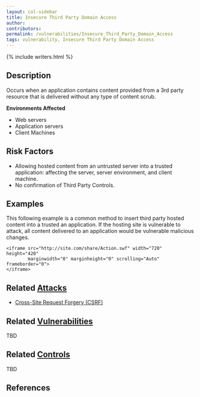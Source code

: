 ```yaml
---
layout: col-sidebar
title: Insecure Third Party Domain Access
author:
contributors:
permalink: /vulnerabilities/Insecure_Third_Party_Domain_Access
tags: vulnerability, Insecure Third Party Domain Access
---
```


{% include writers.html %}

## Description

Occurs when an application contains content provided from a 3rd party resource that is delivered without any type of content scrub.

**Environments Affected**

- Web servers
- Application servers
- Client Machines

## Risk Factors

- Allowing hosted content from an untrusted server into a trusted application: affecting the server, server environment, and client machine.
- No confirmation of Third Party Controls.

## Examples

This following example is a common method to insert third party hosted content into a trusted an application. If the hosting site is vulnerable to attack, all content delivered to an application would be vulnerable malicious changes.

```
<iframe src="http://site.com/share/Action.swf" width="720" height="420"
        marginwidth="0" marginheight="0" scrolling="Auto" frameborder="0">
</iframe>
```

## Related [Attacks](../attacks/)

- [Cross-Site Request Forgery (CSRF)](../attacks/csrf)

## Related [Vulnerabilities](../vulnerabilities/)

TBD

## Related [Controls](../controls/)

TBD

## References
